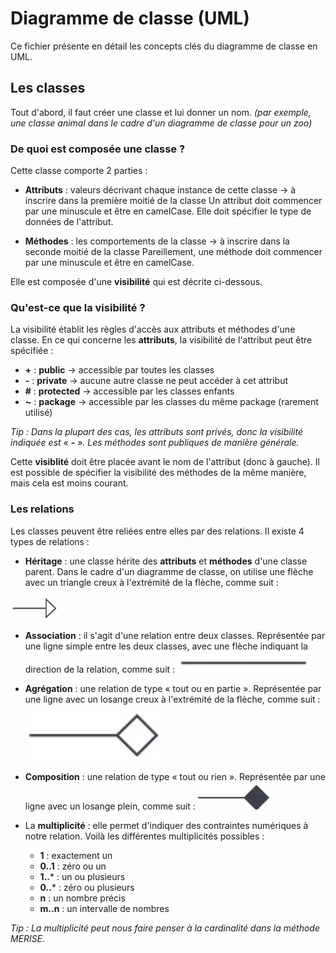 # Diagramme de classe (UML)

Ce fichier présente en détail les concepts clés du diagramme de classe en UML.

## Les classes

Tout d'abord, il faut créer une classe et lui donner un nom.
*(par exemple, une classe animal dans le cadre d'un diagramme de classe pour un zoo)*

### De quoi est composée une classe ?
Cette classe comporte 2 parties :
- **Attributs** : valeurs décrivant chaque instance de cette classe -> à inscrire dans la première moitié de la classe
Un attribut doit commencer par une minuscule et être en camelCase.
Elle doit spécifier le type de données de l'attribut.


- **Méthodes** : les comportements de la classe ->  à inscrire dans la seconde moitié de la classe
Pareillement, une méthode doit commencer par une minuscule et être en camelCase.

Elle est composée d'une **visibilité** qui est décrite ci-dessous.

### Qu'est-ce que la visibilité ?

La visibilité établit les règles d'accès aux attributs et méthodes d'une classe.
En ce qui concerne les **attributs**, la visibilité de l'attribut peut être spécifiée :
- **+** : **public** -> accessible par toutes les classes
- **-** : **private** -> aucune autre classe ne peut accéder à cet attribut
- **#** : **protected** -> accessible par les classes enfants
- **~** : **package** -> accessible par les classes du même package (rarement utilisé)

*Tip : Dans la plupart des cas, les attributs sont privés, donc la visibilité indiquée est « **-** ».*
*Les méthodes sont publiques de manière générale.*

Cette **visiblité** doit être placée avant le nom de l'attribut (donc à gauche).
Il est possible de spécifier la visibilité des méthodes de la même manière, mais cela est moins courant.

### Les relations

Les classes peuvent être reliées entre elles par des relations.
Il existe 4 types de relations :
- **Héritage** : une classe hérite des **attributs** et **méthodes** d'une classe parent.
Dans le cadre d'un diagramme de classe, on utilise une flèche avec un triangle creux à l'extrémité de la flèche, comme suit : 
<img src="/assets/heritage-diag-classe.png" alt="Flèche de l'héritage pour le diagramme de classes" width="75" height="37" />

- **Association** : il s'agit d'une relation entre deux classes.
Représentée par une ligne simple entre les deux classes, avec une flèche indiquant la direction de la relation, comme suit :
![Association](/assets/association-diag-classe.png)

- **Agrégation** : une relation de type « tout ou en partie ».
Représentée par une ligne avec un losange creux à l'extrémité de la flèche, comme suit :
![Agrégration](/assets/agregation-diagramme-class.png)

- **Composition** : une relation de type « tout ou rien ».
Représentée par une ligne avec un losange plein, comme suit :
![Composition](/assets/composition-diag-classe.png)

- La **multiplicité** : elle permet d'indiquer des contraintes numériques à notre relation.
Voilà les différentes multiplicités possibles :
    - **1** : exactement un
    - **0..1** : zéro ou un
    - **1..*** : un ou plusieurs
    - **0..*** : zéro ou plusieurs
    - **n** : un nombre précis
    - **m..n** : un intervalle de nombres

*Tip : La multiplicité peut nous faire penser à la cardinalité dans la méthode MERISE.*